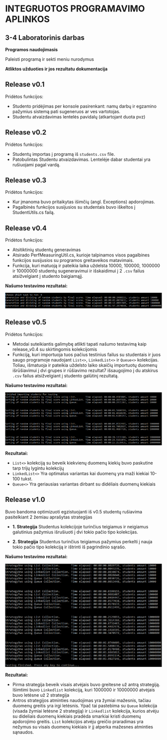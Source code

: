 # <b>INTEGRUOTOS PROGRAMAVIMO APLINKOS</b>

## <b>3-4 Laboratorinis darbas</b>

<b>Programos naudojimasis</b>

Paleisti programą ir sekti meniu nurodymus

<b>Atliktos užduoties ir jos rezultatu dokumentacija</b>

## <b>Release v0.1</b>

Pridėtos funkcijos:

- Studento pridėjimas per konsole pasirenkant: namų darbų ir egzamino pažymius sistemą pati sugeneruos ar ves vartotojas.
- Studentu atvaizdavimas lentelės pavidalų (atkartojant duota pvz)

## <b>Release v0.2</b>

Pridėtos funkcijos:

- Studentų importas į programą iš `students.csv` file.
- Patobulintas Studentu atvaizdavimas. Lentelėje dabar studentai yra rušiuojami pagal vardą.

## <b>Release v0.3</b>

Pridėtos funkcijos:

- Kur įmanoma buvo pritaikytas išimčių (angl. Exceptions) apdorojimas.
- Pagalbinės funkcijos susijusios su studentais buvo iškeltos į StudentUtils.cs failą.

## <b>Release v0.4</b>

Pridėtos funkcijos:

- Atsitiktinių studentų generavimas
- Atsirado PerfMeasuringUtil.cs, kurioje talpinamos visos pagalbines funkcijos susijusios su programos greitaveikos matavimais.
- Funkcija, kuri matuoją ir pateikia laika uždelsta 10000, 100000, 1000000 ir 10000000 studentų sugeneravimui ir išskaidimui į 2 `.csv` failus atsižvelgiant į studento baigiamąjį.

<b>Našumo testavimo rezultatai:</b>

![plot](ReadmeImages/PerfResults_generatingAndSplitting.png?raw=true 'Našumo testavimo rezultatai')

## <b>Release v0.5</b>

Pridėtos funkcijos:

- Metodai suteikiantis galimybę atlikti tapati našumo testavimą kaip release_v0.4 su skirtingomis kolekcijomis
- Funkciją, kuri importuoja tuos pačius testinius failus su studentais ir juos saugo programoje naudojant `List<>`, `LinkedList<>` ir `Queue<>` kolekcijas. Toliau, išmatuoja ir pateikia uždelsto laiko skaičių importuotų duomenų išrūšiavimui į dvi grupes ir rūšiavimo rezultat7 išsaugojimo į du atskirus `.csv` failus atsižvelgiant į studento galūtinį rezultatą.

<b>Našumo testavimo rezultatai:</b>

![plot](ReadmeImages/PerfResults_containers.png?raw=true 'Našumo testavimo rezultatai')

<b>Rezultatai:</b>

- `List<>` kolekciją su beveik kiekvienų duomenų kiekių buvo paskutine tarp trijų lygintu kolekcijų
- `LinkedList<>` Yra optimalus variantas kai duomenų yra maži kiekiai 10-100 tukst.
- `Queue<>` Yra geriausias variantas dirbant su didėliais duomenų kiekiais

## <b>Release v1.0</b>

Buvo bandoma optimizuoti egzistuojanti iš v0.5 studentų rušiavima pasitelkiant 2 žemiau aprašytas strategijas

- <b>1. Strategija</b> Studentus kolekcijoje turinčius teigiamus ir neigiamus galutinius pažymius išrušiuoti į dvi tokio pačio tipo kolekcijas.

- <b>2. Strategija</b> Studentus turinčius teigiamus pažymius perkelti į nauja tokio pačio tipo kolekciją ir ištrinti iš pagrindinio sąrašo.

<b>Našumo testavimo rezultatai:</b>

![plot](ReadmeImages/PerfResults_Strategies.png?raw=true 'Našumo testavimo rezultatai')

<b>Rezultatai:</b>

- Pirma strategija beveik visais atvėjais buvo greitesne už antrą strategiją. Išimtimi buvo `Linkedlist` kolekciją, kuri 1000000 ir 10000000 atvėjais buvo letėsne už 2 strategija
- Antros strategijos atminties naudojimas yra žymiai mažesnis, tačiau duomenų greitis yra irgi letėsnis. Ypač tai pastebima su `Queue` kolekcija (visada žymiai letėsne 2 strategiją) ir `Linkedlist` kolekcija, kurios atvėju su dideliais duomenų kiekiais pradėda smarkiai kristi duomenų apdorojimo greitis.
  `List` kolekcijos atvėju greičio praradimas yra nežymus su visais duomenų kiekiais ir jį atperka mažesnes atminties sąnaudos.

